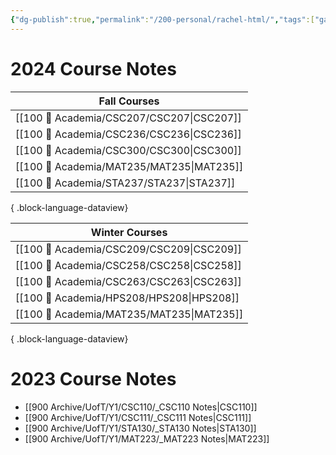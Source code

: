 ```yaml
---
{"dg-publish":true,"permalink":"/200-personal/rachel-html/","tags":["gardenEntry"],"created":"2023-10-17T13:57:36.956-07:00","updated":"2024-06-22T17:25:09.633-07:00"}
---
```


# 2024 Course Notes

| Fall Courses                                 |
| -------------------------------------------- |
| [[100 📒 Academia/CSC207/CSC207\|CSC207]] |
| [[100 📒 Academia/CSC236/CSC236\|CSC236]] |
| [[100 📒 Academia/CSC300/CSC300\|CSC300]] |
| [[100 📒 Academia/MAT235/MAT235\|MAT235]] |
| [[100 📒 Academia/STA237/STA237\|STA237]] |

{ .block-language-dataview}

| Winter Courses                               |
| -------------------------------------------- |
| [[100 📒 Academia/CSC209/CSC209\|CSC209]] |
| [[100 📒 Academia/CSC258/CSC258\|CSC258]] |
| [[100 📒 Academia/CSC263/CSC263\|CSC263]] |
| [[100 📒 Academia/HPS208/HPS208\|HPS208]] |
| [[100 📒 Academia/MAT235/MAT235\|MAT235]] |

{ .block-language-dataview}

# 2023 Course Notes

- [[900 Archive/UofT/Y1/CSC110/_CSC110 Notes\|CSC110]]
- [[900 Archive/UofT/Y1/CSC111/_CSC111 Notes\|CSC111]]
- [[900 Archive/UofT/Y1/STA130/_STA130 Notes\|STA130]]
- [[900 Archive/UofT/Y1/MAT223/_MAT223 Notes\|MAT223]]
